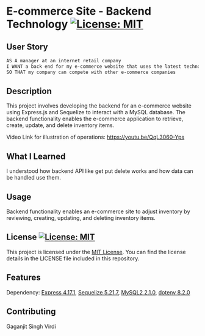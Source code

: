 # E-commerce Site - Backend Technology  [![License: MIT](https://img.shields.io/badge/License-MIT-yellow.svg)](https://opensource.org/licenses/MIT)

## User Story

```md
AS A manager at an internet retail company
I WANT a back end for my e-commerce website that uses the latest technologies
SO THAT my company can compete with other e-commerce companies
```

## Description

This project involves developing the backend for an e-commerce website using Express.js and Sequelize to interact with a MySQL database. The backend functionality enables the e-commerce application to retrieve, create, update, and delete inventory items.

Video Link for illustration of operations: https://youtu.be/QqL3060-Yps

## What I Learned
  
I understood how backend API like get put delete works and how data can be handled use them. 


## Usage

Backend functionality enables an e-commerce site to adjust inventory by reviewing, creating, updating, and deleting inventory items. 

## License [![License: MIT](https://img.shields.io/badge/License-MIT-yellow.svg)](https://opensource.org/licenses/MIT)

This project is licensed under the [MIT License](https://opensource.org/license/mit). You can find the license details in the LICENSE file included in this repository.


## Features
  
Dependency: [Express 4.17.1](https://www.npmjs.com/package/express), [Sequelize 5.21.7](https://www.npmjs.com/package/sequelize), [MySQL2 2.1.0](https://www.npmjs.com/package/mysql2), [dotenv 8.2.0](https://www.npmjs.com/package/dotenv)
## Contributing
Gaganjit Singh Virdi
